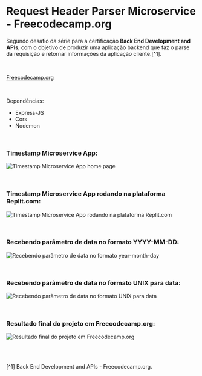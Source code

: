 # Request Header Parser Microservice - Freecodecamp.org


Segundo desafio da série para a certificação **Back End Development and APIs**, com o objetivo de produzir uma aplicação backend que faz o parse da requisição e retornar informações da aplicação cliente.[^1].

<br />

[Freecodecamp.org](https://www.freecodecamp.org/learn/back-end-development-and-apis/)



<br />


Dependências:

- Express-JS
- Cors
- Nodemon




<br />

### Timestamp Microservice App:          
![Timestamp Microservice App home page](/public/images/)



<br />

### Timestamp Microservice App rodando na plataforma Replit.com:          
![Timestamp Microservice App rodando na plataforma Replit.com](/public/images/)



<br />

### Recebendo parãmetro de data no formato YYYY-MM-DD:          
![Recebendo parãmetro de data no formato year-month-day](/public/images/)




<br />

### Recebendo parâmetro de data no formato UNIX para data:             
![Recebendo parãmetro de data no formato UNIX para data](/public/images/)



<br />

### Resultado final do projeto em Freecodecamp.org:               
![Resultado final do projeto em Freecodecamp.org](/public/images/)



<br />





<br />

[^1] Back End Development and APIs - Freecodecamp.org.






